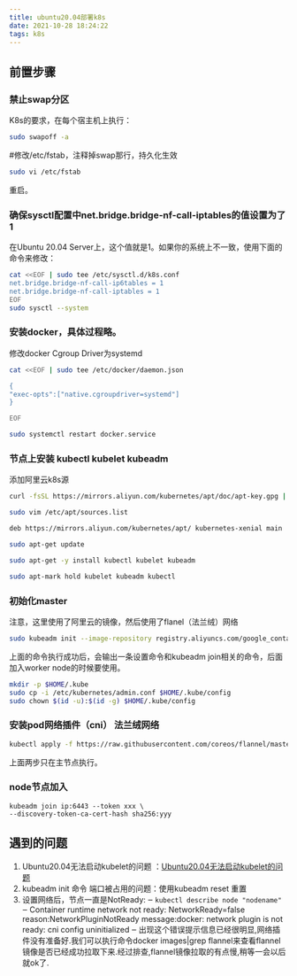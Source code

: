 ```yaml
---
title: ubuntu20.04部署k8s
date: 2021-10-28 18:24:22
tags: k8s
---
```


## 前置步骤
### 禁止swap分区
K8s的要求，在每个宿主机上执行：
```sh
sudo swapoff -a
```
#修改/etc/fstab，注释掉swap那行，持久化生效
```sh
sudo vi /etc/fstab
```
重启。

### 确保sysctl配置中net.bridge.bridge-nf-call-iptables的值设置为了1
<!--more-->
在Ubuntu 20.04 Server上，这个值就是1。如果你的系统上不一致，使用下面的命令来修改：
```sh
cat <<EOF | sudo tee /etc/sysctl.d/k8s.conf
net.bridge.bridge-nf-call-ip6tables = 1
net.bridge.bridge-nf-call-iptables = 1
EOF
sudo sysctl --system
```

### 安装docker，具体过程略。
   修改docker Cgroup Driver为systemd
```sh
cat <<EOF | sudo tee /etc/docker/daemon.json

{
"exec-opts":["native.cgroupdriver=systemd"]
}

EOF

sudo systemctl restart docker.service
```
### 节点上安装  kubectl kubelet kubeadm

添加阿里云k8s源

```sh
curl -fsSL https://mirrors.aliyun.com/kubernetes/apt/doc/apt-key.gpg | sudo apt-key add -

sudo vim /etc/apt/sources.list

deb https://mirrors.aliyun.com/kubernetes/apt/ kubernetes-xenial main

sudo apt-get update

sudo apt-get -y install kubectl kubelet kubeadm

sudo apt-mark hold kubelet kubeadm kubectl
```
### 初始化master
注意，这里使用了阿里云的镜像，然后使用了flanel（法兰绒）网络
```sh
sudo kubeadm init --image-repository registry.aliyuncs.com/google_containers --apiserver-advertise-address="其他节点可连接的ip地址" --pod-network-cidr=10.244.0.0/16
```

上面的命令执行成功后，会输出一条设置命令和kubeadm join相关的命令，后面加入worker node的时候要使用。
```sh
mkdir -p $HOME/.kube
sudo cp -i /etc/kubernetes/admin.conf $HOME/.kube/config
sudo chown $(id -u):$(id -g) $HOME/.kube/config
```
### 安装pod网络插件（cni） 法兰绒网络
```sh
kubectl apply -f https://raw.githubusercontent.com/coreos/flannel/master/Documentation/kube-flannel.yml
```
上面两步只在主节点执行。
### node节点加入

```
kubeadm join ip:6443 --token xxx \
--discovery-token-ca-cert-hash sha256:yyy
```

## 遇到的问题
1. Ubuntu20.04无法启动kubelet的问题 ：[Ubuntu20.04无法启动kubelet的问题](https://www.coder4.com/archives/7344)
2. kubeadm init 命令 端口被占用的问题：使用kubeadm reset 重置
3. 设置网络后，节点一直是NotReady:
  ‒ ```kubectl describe node "nodename"```
  ‒ Container runtime network not ready: NetworkReady=false reason:NetworkPluginNotReady message:docker: network plugin is not ready: cni config uninitialized
  ‒ 出现这个错误提示信息已经很明显,网络插件没有准备好.我们可以执行命令docker images|grep flannel来查看flannel镜像是否已经成功拉取下来.经过排查,flannel镜像拉取的有点慢,稍等一会以后就ok了.